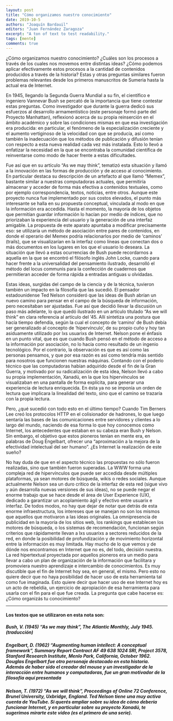 ```yaml
---
layout: post
title: "Cómo organizamos nuestro conocimiento"
date: 2019-10-5
authors: "Joaquín Bardauil"
editors: "Juan Fernández Zaragoza"
excerpt: "A ton of text to test readability."
tags: [mente]
comments: true
---
```

¿Cómo organizamos nuestro conocimiento? ¿Cuáles son los procesos a través de los cuales nos movemos entre distintas ideas? ¿Cómo podemos aplicar efectivamente estos procesos a la cantidad de contenidos producidos a través de la historia? Estas y otras preguntas similares fueron problemas relevantes desde los primeros manuscritos de Sumeria hasta la actual era de Internet.

En 1945, llegando la Segunda Guerra Mundial a su fin, el científico e ingeniero Vannevar Bush se percató de la importancia que tiene contestar estas preguntas. Como investigador que durante la guerra dedicó sus esfuerzos al desarrollo armamentístico (este personaje formó parte del Proyecto Manhattan), reflexionó acerca de su propia reinserción en el ámbito académico y sobre las condiciones mismas en que esa investigación era producida: en particular, el fenómeno de la especialización creciente y el aumento vertiginoso de la velocidad con que se producía, así como también la inadecuación que los métodos de publicación y difusión tenían con respecto a esta nueva realidad cada vez más instalada. Esto lo llevó a enfatizar la necesidad en la que se encontraba la comunidad científica de reinventarse como modo de hacer frente a estas dificultades.

Fue así que en su artículo “As we may think”, tematizó esta situación y llamó a la innovación en las formas de producción y de acceso al conocimiento. En particular destaca su descripción de un artefacto al que llamó “Memex”, bastante similar a nuestras computadoras actuales, que permitiría almacenar y acceder de forma más efectiva a contenidos textuales, como por ejemplo correspondencia, textos, noticias, entre otros. Aunque este proyecto nunca fue implementado por sus costos elevados, el punto más interesante se halla en su propuesta conceptual, vinculada al modo en que la información era accedida. Hasta el momento, la mayoría de los objetos que permitían guardar información lo hacían por medio de índices, que no priorizaban la experiencia del usuario y la generación de una interfaz amigable. La propuesta de este aparato apuntaba a modificar precisamente eso: se utilizaría un método de asociación entre pares de contenidos, en donde el operario del Memex podría relacionarlos por medio de ‘caminos’ (trails), que se visualizarían en la interfaz como líneas que conectan dos o más documentos en los lugares en los que el usuario lo deseara. La situación que llevó a estas ocurrencias de Bush puede recordarnos a aquella en la que se encontró el filósofo inglés John Locke, cuando para hacer frente a la universalidad del pensamiento ilustrado, desarrolló el método del locus communis para la confección de cuadernos que permitieran acceder de forma rápida a entradas antiguas u olvidadas.

Estas ideas, surgidas del campo de la ciencia y de la técnica, tuvieron también un impacto en la filosofía que las sucedió. El pensador estadounidense Ted Nelson consideró que las ideas de Bush abrían un nuevo camino para pensar en el campo de la búsqueda de información, pero necesitaban ser ajustadas. Fue así que decidió llevar la discusión un paso más adelante, lo que quedó ilustrado en un artículo titulado “As we will think” en clara referencia al artículo del ’45. Allí sintetiza una postura que hacía tiempo defendía, según la cual el concepto de ‘camino’ de Bush debía ser generalizado al concepto de ‘hipervínculo’, de su propio cuño y hoy tan asiduamente utilizado por lxs usuarixs de Internet. Nelson pone el énfasis en un punto vital, que es que cuando Bush pensó en el método de acceso a la información por asociación, no lo hacía como resultado de un ingenio tecnológico. Por el contrario, la observación es que es así como las personas pensamos, y que por esa razón es así como tendría más sentido para nosotros que funcionen nuestras máquinas. Contando con el poderío técnico que las computadoras habían adquirido desde el fin de la Gran Guerra, y motivado por su radicalización de esta idea, Nelson llevó a cabo su propia implementación, Xanadú, en la que los hipervínculos se visualizaban en una pantalla de forma explícita, para generar una experiencia de lectura enriquecida. En ésta ya no se imponía un orden de lectura que implicara la linealidad del texto, sino que el camino se trazaría con la propia lectura.

Pero, ¿qué sucedió con todo esto en el último tiempo? Cuando Tim Berners Lee creó los protocolos HTTP en el colisionador de hadrones, lo que luego sentaría las bases de las comunicaciones entre servidores y clientes a lo largo del mundo, naciendo de esa forma lo que hoy conocemos como Internet, los antecedentes que estaban en su cabeza eran Bush y Nelson. Sin embargo, el objetivo que estos pioneros tenían en mente era, en palabras de Doug Engelbart, ofrecer una “aproximación a la mejora de la efectividad intelectual del ser humano”. ¿Es Internet la realización de este sueño?

No hay duda de que en el aspecto técnico las propuestas no sólo fueron realizadas, sino que también fueron superadas. La WWW forma una compleja red de hipervínculos que puede ser accedida desde múltiples plataformas, ya sean motores de búsqueda, wikis o redes sociales. Aunque actualmente Nelson sea un duro crítico de la interfaz de esta red (sigue vivo y aún desarrolla nuevas versiones de sus ideas), no se puede negar el enorme trabajo que se hace desde el área de User Experience (UX), dedicado a garantizar un acoplamiento ágil y efectivo entre usuarix e interfaz. De todos modos, no hay que dejar de notar que detrás de esta enorme infraestructura, los intereses que se manejan no son los mismos que aquellos que motivaron a las ideas originales. La omnipresencia de publicidad en la mayoría de los sitios web, los rankings que establecen los motores de búsqueda, o los sistemas de recomendación, funcionan según criterios que rápidamente llevan a lxs usuarixs a sectores reducidos de la red, en donde la posibilidad de profundización y de movimiento horizontal entre la información es muy limitada. Hay mucho de lo que vemos y de dónde nos encontramos en Internet que no es, del todo, decisión nuestra. La red hipertextual proyectada por aquellos pioneros era un medio para llevar a cabo un plan de organización de la información que facilitara y promoviera nuestro aprendizaje e intercambio de conocimientos. Es muy discutible que el fin de Internet hoy sea, en general, el mismo. Pero esto no quiere decir que no haya posibilidad de hacer uso de esta herramienta tal como fue imaginada. Esto quiere decir que hacer uso de ese Internet hoy es un acto de rebeldía, un ejercicio de apropiación de esa herramienta para usarla con el fin para el que fue creada. La pregunta que cabe hacerse es: ¿Cómo organizás tu conocimiento?

---
#### Los textos que se utilizaron en esta nota son:

##### Bush, V. (1945) “As we may think”,  The Atlantic Monthly, July 1945. (traducción)

##### Engelbart, D. (1962) “Augmenting human intellect: A conceptual framework”, Summary Report Contract AF 49 638 1024 SRI, Project 3578, Stanford Research Institute, Menlo Park, California, October 1962. Douglas Engelbart fue otro personaje destacado en esta historia. Además de haber sido el creador del mouse y un investigador de la interacción entre humanos y computadoras, fue un gran motivador de la filosofía aquí presentada

##### Nelson, T. (1972) “As we will think”, Proceedings of Online 72 Conference, Brunel University, Uxbridge, England. Ted Nelson tiene una muy activa cuenta de YouTube. Si querés ampliar sobre su idea de cómo debería funcionar Internet, y en particular sobre su proyecto Xanadú, te sugerimos mirarte este video  (es el primero de una serie).
